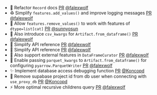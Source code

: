 - 📝 Refactor `Record` docs [PR](https://github.com/laminlabs/lamindb/pull/3245) [@falexwolf](https://github.com/falexwolf)
- ♻️ Simplify `features.add_values()` and improve logging messages [PR](https://github.com/laminlabs/lamindb/pull/3243) [@falexwolf](https://github.com/falexwolf)
- 🐛 Allow `features.remove_values()` to work with features of `dtype=list[cat]` [PR](https://github.com/laminlabs/lamindb/pull/3237) [@sunnyosun](https://github.com/sunnyosun)
- 🚸 Also introduce `csv_kwargs` for `Artifact.from_dataframe()` [PR](https://github.com/laminlabs/lamindb/pull/3242) [@falexwolf](https://github.com/falexwolf)
- 📝 Simplify API reference [PR](https://github.com/laminlabs/lamindb/pull/3241) [@falexwolf](https://github.com/falexwolf)
- 📝 Simplify API reference [PR](https://github.com/laminlabs/lamindb-setup/pull/1182) [@falexwolf](https://github.com/falexwolf)
- 🚸 Also support external features in `DataFrameCurator` [PR](https://github.com/laminlabs/lamindb/pull/3240) [@falexwolf](https://github.com/falexwolf)
- 🚸 Enable passing `parquet_kwargs` to `Artifact.from_dataframe()` for configuring `pyarrow.ParquetWriter` [PR](https://github.com/laminlabs/lamindb/pull/3239) [@falexwolf](https://github.com/falexwolf)
- ✨ Implement database access debugging function [PR](https://github.com/laminlabs/lamindb-setup/pull/1181) [@Koncopd](https://github.com/Koncopd)
- 🐛 Remove supabase project id from db user when connecting with `use_proxy_db` [PR](https://github.com/laminlabs/lamindb-setup/pull/1180) [@Koncopd](https://github.com/Koncopd)
- ⚡️ More optimal recursive childrens query [PR](https://github.com/laminlabs/lamindb/pull/3238) [@falexwolf](https://github.com/falexwolf)
